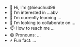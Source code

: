 - 👋 Hi, I’m @hieuchud99
- 👀 I’m interested in ...abv
- 🌱 I’m currently learning ...
- 💞️ I’m looking to collaborate on ...
- 📫 How to reach me ...
- 😄 Pronouns: ...
- ⚡ Fun fact: ...

<!---
hieuchud99/hieuchud99 is a ✨ special ✨ repository because its `README.md` (this file) appears on your GitHub profile.
You can click the Preview link to take a look at your changes.
--->